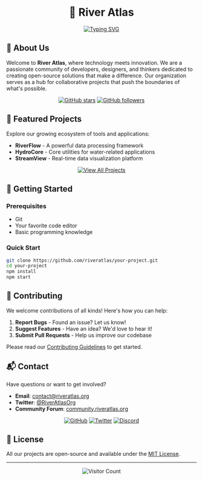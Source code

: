 <div align="center">

# 🌊 River Atlas

[![Typing SVG](https://readme-typing-svg.demolab.com?font=Fira+Code&weight=600&size=22&duration=3000&pause=1000&color=2D7DD2&center=true&vCenter=true&width=435&lines=Exploring+the+Digital+Waters;Building+Open+Source+Solutions;Innovating+for+the+Future;Community+Driven+Development)](https://git.io/typing-svg)

</div>

## 🚀 About Us

Welcome to **River Atlas**, where technology meets innovation. We are a passionate community of developers, designers, and thinkers dedicated to creating open-source solutions that make a difference. Our organization serves as a hub for collaborative projects that push the boundaries of what's possible.

<div align="center">

[![GitHub stars](https://img.shields.io/github/stars/riveratlas?style=social)](https://github.com/riveratlas)
[![GitHub followers](https://img.shields.io/github/followers/riveratlas?style=social)](https://github.com/riveratlas)

</div>

## 📂 Featured Projects

Explore our growing ecosystem of tools and applications:

- **RiverFlow** - A powerful data processing framework
- **HydroCore** - Core utilities for water-related applications
- **StreamView** - Real-time data visualization platform

<div align="center">

[![View All Projects](https://img.shields.io/badge/View_All_Projects-2D7DD2?style=for-the-badge&logo=github&logoColor=white)](https://github.com/orgs/riveratlas/repositories)

</div>

## 🌟 Getting Started

### Prerequisites
- Git
- Your favorite code editor
- Basic programming knowledge

### Quick Start
```bash
git clone https://github.com/riveratlas/your-project.git
cd your-project
npm install
npm start
```

## 🤝 Contributing

We welcome contributions of all kinds! Here's how you can help:

1. **Report Bugs** - Found an issue? Let us know!
2. **Suggest Features** - Have an idea? We'd love to hear it!
3. **Submit Pull Requests** - Help us improve our codebase

Please read our [Contributing Guidelines](CONTRIBUTING.md) to get started.

## 📬 Contact

Have questions or want to get involved?

- **Email**: [contact@riveratlas.org](mailto:contact@riveratlas.org)
- **Twitter**: [@RiverAtlasOrg](https://twitter.com/RiverAtlasOrg)
- **Community Forum**: [community.riveratlas.org](https://community.riveratlas.org)

<div align="center">

[![GitHub](https://img.shields.io/badge/GitHub-100000?style=for-the-badge&logo=github&logoColor=white)](https://github.com/riveratlas)
[![Twitter](https://img.shields.io/badge/Twitter-1DA1F2?style=for-the-badge&logo=twitter&logoColor=white)](https://twitter.com/RiverAtlasOrg)
[![Discord](https://img.shields.io/badge/Discord-5865F2?style=for-the-badge&logo=discord&logoColor=white)](https://discord.gg/riveratlas)

</div>

## 📜 License

All our projects are open-source and available under the [MIT License](LICENSE).

---

<div align="center">

![Visitor Count](https://komarev.com/ghpvc/?username=riveratlas&style=flat-square&color=2D7DD2)

</div>
